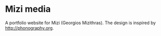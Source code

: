 # Mizi media

A portfolio website for Mizi (Georgios Mizithras). The design is inspired by http://phonography.org.
